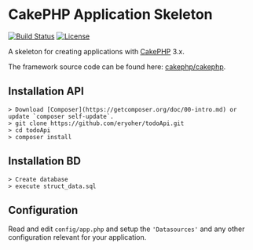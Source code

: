 # CakePHP Application Skeleton

[![Build Status](https://img.shields.io/travis/cakephp/app/master.svg?style=flat-square)](https://travis-ci.org/cakephp/app)
[![License](https://img.shields.io/packagist/l/cakephp/app.svg?style=flat-square)](https://packagist.org/packages/cakephp/app)

A skeleton for creating applications with [CakePHP](https://cakephp.org) 3.x.

The framework source code can be found here: [cakephp/cakephp](https://github.com/cakephp/cakephp).

## Installation API
```
> Download [Composer](https://getcomposer.org/doc/00-intro.md) or update `composer self-update`.
> git clone https://github.com/eryoher/todoApi.git
> cd todoApi
> composer install
```

## Installation BD
```
> Create database
> execute struct_data.sql
```

## Configuration

Read and edit `config/app.php` and setup the `'Datasources'` and any other
configuration relevant for your application.

